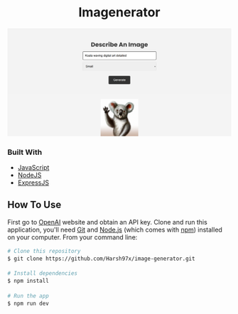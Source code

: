 <!-- Please update value in the {}  -->

<h1 align="center">Imagenerator</h1>



![screenshot](https://github.com/Harsh97x/image-generator/blob/main/assests/banner.png)


### Built With

- [JavaScript](https://developer.mozilla.org/en-US/docs/Web/JavaScript)
- [NodeJS](https://nodejs.org/en/)
- [ExpressJS](https://expressjs.com/)

## How To Use

<!-- Example:  -->

First go to [OpenAI](https://openai.com/api/) website and obtain an API key. Clone and run this application, you'll need [Git](https://git-scm.com) and [Node.js](https://nodejs.org/en/download/) (which comes with [npm](http://npmjs.com)) installed on your computer. From your command line:

```bash
# Clone this repository
$ git clone https://github.com/Harsh97x/image-generator.git

# Install dependencies
$ npm install

# Run the app
$ npm run dev
